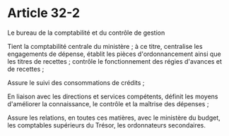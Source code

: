 # Article 32-2

Le bureau de la comptabilité et du contrôle de gestion

Tient la comptabilité centrale du ministère ; à ce titre, centralise les engagements de dépense, établit les pièces d'ordonnancement ainsi que les titres de recettes ; contrôle le fonctionnement des régies d'avances et de recettes ;

Assure le suivi des consommations de crédits ;

En liaison avec les directions et services compétents, définit les moyens d'améliorer la connaissance, le contrôle et la maîtrise des dépenses ;

Assure les relations, en toutes ces matières, avec le ministère du budget, les comptables supérieurs du Trésor, les ordonnateurs secondaires.
